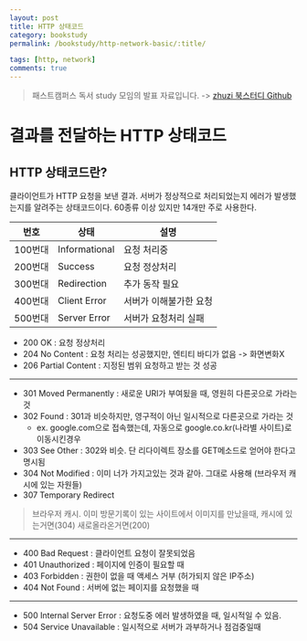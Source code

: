 ```yaml
---
layout: post
title: HTTP 상태코드
category: bookstudy
permalink: /bookstudy/http-network-basic/:title/

tags: [http, network]
comments: true
---
```

>패스트캠퍼스 독서 study 모임의 발표 자료입니다.
-> [zhuzi 북스터디 Github](https://github.com/march23hare/zhuzi)

# 결과를 전달하는 HTTP 상태코드

## HTTP 상태코드란?
클라이언트가 HTTP 요청을 보낸 결과. 서버가 정상적으로 처리되었는지 에러가 발생했는지를 알려주는 상태코드이다. 60종류 이상 있지만 14개만 주로 사용한다.

번호 | 상태 | 설명
--- | --- | ---
100번대 | Informational | 요청 처리중
200번대  | Success | 요청 정상처리
300번대  | Redirection | 추가 동작 필요
400번대 | Client Error | 서버가 이해불가한 요청
500번대 | Server Error | 서버가 요청처리 실패

* 200 OK : 요청 정상처리
* 204 No Content : 요청 처리는 성공했지만, 엔티티 바디가 없음 -> 화면변화X
* 206 Partial Content : 지정된 범위 요청하고 받는 것 성공

---

* 301 Moved Permanently : 새로운 URI가 부여됬을 때, 영원히 다른곳으로 가라는 것
* 302 Found : 301과 비슷하지만, 영구적이 아닌 일시적으로 다른곳으로 가라는 것
  * ex. google.com으로 접속했는데, 자동으로 google.co.kr(나라별 사이트)로 이동시킨경우
* 303 See Other : 302와 비슷. 단 리다이렉트 장소를 GET메소드로 얻어야 한다고 명시됨
* 304 Not Modified : 이미 너가 가지고있는 것과 같아. 그대로 사용해 (브라우저 캐시에 있는 자원들)
* 307 Temporary Redirect

>브라우저 캐시. 이미 방문기록이 있는 사이트에서 이미지를 만났을때, 캐시에 있는거면(304) 새로올라온거면(200)

---

* 400 Bad Request : 클라이언트 요청이 잘못되었음
* 401 Unauthorized : 페이지에 인증이 필요할 때
* 403 Forbidden : 권한이 없을 때 액세스 거부 (허가되지 않은 IP주소)
* 404 Not Found : 서버에 없는 페이지를 요청했을 때

---

* 500 Internal Server Error : 요청도중 에러 발생하였을 때, 일시적일 수 있음.
* 504 Service Unavailable : 일시적으로 서버가 과부하거나 점검중일때


